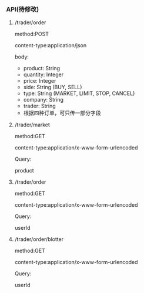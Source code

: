 ### API(待修改)

1. /trader/order

   method:POST

   content-type:application/json

   body:

   - product: String
   - quantity: Integer
   - price: Integer
   - side: String (BUY, SELL)
   - type: String (MARKET, LIMIT, STOP, CANCEL)
   - company: String
   - trader: String
   - 根据四种订单，可只传一部分字段

2. /trader/market

   method:GET

   content-type:application/x-www-form-urlencoded

   Query:

   product

3. /trader/order

   method:GET

   content-type:application/x-www-form-urlencoded

   Query:

   userId

4. /trader/order/blotter

   method:GET

   content-type:application/x-www-form-urlencoded

   Query:

   userId